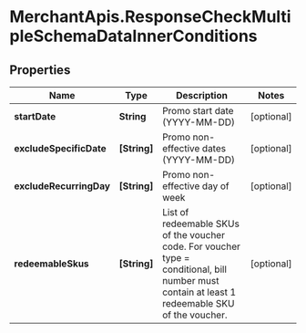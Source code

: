 # MerchantApis.ResponseCheckMultipleSchemaDataInnerConditions

## Properties

Name | Type | Description | Notes
------------ | ------------- | ------------- | -------------
**startDate** | **String** | Promo start date (YYYY-MM-DD) | [optional] 
**excludeSpecificDate** | **[String]** | Promo non-effective dates (YYYY-MM-DD) | [optional] 
**excludeRecurringDay** | **[String]** | Promo non-effective day of week | [optional] 
**redeemableSkus** | **[String]** | List of redeemable SKUs of the voucher code. For voucher type &#x3D; conditional, bill number must contain at least 1 redeemable SKU of the voucher. | [optional] 


